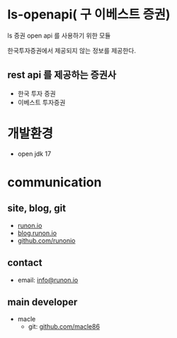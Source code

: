 # ls-openapi( 구 이베스트 증권)
ls 증권 open api 를 사용하기 위한 모듈

한국투자증권에서 제공되지 않는 정보를 제공한다. 

## rest api 를 제공하는 증권사
- 한국 투자 증권
- 이베스트 투자증권

# 개발환경
- open jdk 17

# communication
## site, blog, git
- [runon.io](https://runon.io)
- [blog.runon.io](https://blog.runon.io)
- [github.com/runonio](https://github.com/runonio)

## contact
- email: info@runon.io

## main developer
- macle
    - git: [github.com/macle86](https://github.com/macle86)